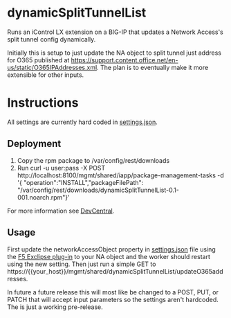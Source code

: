 # dynamicSplitTunnelList

Runs an iControl LX extension on a BIG-IP that updates a Network Access's split tunnel config dynamically.

Initially this is setup to just update the NA object to split tunnel just address for O365 published at https://support.content.office.net/en-us/static/O365IPAddresses.xml.  The plan is to eventually make it more extensible for other inputs.

# Instructions

All settings are currently hard coded in [settings.json](/nodejs/settings.json).

## Deployment ##
1. Copy the rpm package to /var/config/rest/downloads
2. Run curl -u user:pass -X POST http://localhost:8100/mgmt/shared/iapp/package-management-tasks -d '{ "operation":"INSTALL","packageFilePath": "/var/config/rest/downloads/dynamicSplitTunnelList-0.1-001.noarch.rpm"}'

For more information see [DevCentral](https://devcentral.f5.com/Wiki/Default.aspx?Page=HowToSamples_deploy_icontrol_extension&NS=iControlLX).

## Usage ##
First update the networkAccessObject property in [settings.json](/nodejs/settings.json) file using the [F5 Exclipse plug-in](https://devcentral.f5.com/articles/f5-programmability-for-eclipse-installation-instructions-20883) to your NA object and the worker should restart using the new setting.  Then just run a simple GET to https://{{your_host}}/mgmt/shared/dynamicSplitTunnelList/updateO365addresses.

In future a future release this will most like be changed to a POST, PUT, or PATCH that will accept input parameters so the settings aren't hardcoded.  The is just a working pre-release.
